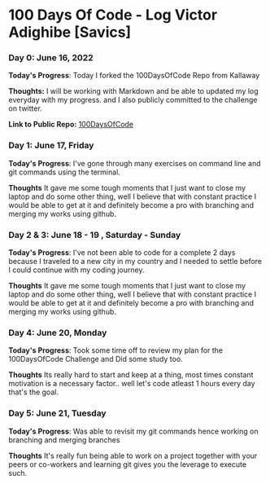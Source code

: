 # 100 Days Of Code - Log Victor Adighibe [Savics]

### Day 0: June 16, 2022

<!-- ##### (delete me or comment me out) -->

**Today's Progress**: Today I forked the 100DaysOfCode Repo from Kallaway

**Thoughts:** I will be working with Markdown and be able to updated my log everyday with my progress. and I also publicly committed to the challenge on twitter.

**Link to Public Repo:** [100DaysOfCode](https://github.com/Savics407/100-days-of-code/blob/master/log.md)

### Day 1: June 17, Friday

**Today's Progress**: I've gone through many exercises on command line and git commands using the terminal.

**Thoughts** It gave me some tough moments that I just want to close my laptop and do some other thing, well I believe that with constant practice I would be able to get at it and definitely become a pro with branching and merging my works using github.

### Day 2 & 3: June 18 - 19 , Saturday - Sunday

**Today's Progress**: I've not been able to code for a complete 2 days because I traveled to a new city in my country and I needed to settle before I could continue with my coding journey.

**Thoughts** It gave me some tough moments that I just want to close my laptop and do some other thing, well I believe that with constant practice I would be able to get at it and definitely become a pro with branching and merging my works using github.

### Day 4: June 20, Monday

**Today's Progress**: Took some time off to review my plan for the 100DaysOfCode Challenge and Did some study too.

**Thoughts** Its really hard to start and keep at a thing, most times constant motivation is a necessary factor.. well let's code atleast 1 hours every day that's the goal.

### Day 5: June 21, Tuesday

**Today's Progress**: Was able to revisit my git commands hence working on branching and merging branches

**Thoughts** It's really fun being able to work on a project together with your peers or co-workers and learning git gives you the leverage to execute such.

<!--
**Link(s) to work**

1. [Find the Longest Word in a String](https://www.freecodecamp.com/challenges/find-the-longest-word-in-a-string)
2. [Title Case a Sentence](https://www.freecodecamp.com/challenges/title-case-a-sentence) -->
